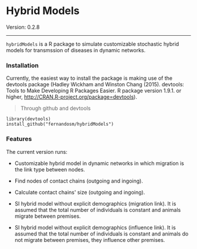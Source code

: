 Hybrid Models
====
Version: 0.2.8

___

`hybridModels` is a R package to simulate customizable stochastic hybrid models for transmssion of diseases in dynamic networks.

### Installation ###
Currently, the easiest way to install the package is making use of the devtools package (Hadley Wickham and Winston Chang (2015). devtools: Tools to Make Developing R Packages Easier. R package version 1.9.1. or higher, http://CRAN.R-project.org/package=devtools).

> Through github and devtools
```
library(devtools)
install_github("fernandosm/hybridModels")
```

### Features ###

The current version runs:

* Customizable hybrid model in dynamic networks in which migration is the link type between nodes.

* Find nodes of contact chains (outgoing and ingoing).

* Calculate contact chains' size (outgoing and ingoing).

* SI hybrid model without explicit demographics (migration link). It is assumed that the total number of individuals is constant and animals migrate between premises.

* SI hybrid model without explicit demographics (influence link). It is assumed that the total number of individuals is constant and animals do not migrate between premises, they influence other premises.